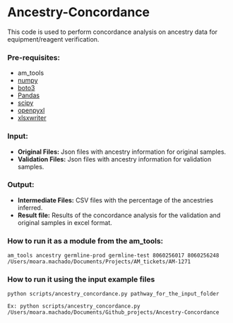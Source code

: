 # Ancestry-Concordance
This code is used to perform concordance analysis on ancestry data for equipment/reagent verification.

### Pre-requisites:
* am_tools
* [numpy](https://numpy.org/)
* [boto3](https://boto3.amazonaws.com/v1/documentation/api/latest/index.html)
* [Pandas](https://pandas.pydata.org/)
* [scipy](https://scipy.org/)
* [openpyxl](https://openpyxl.readthedocs.io/en/stable/)
* [xlsxwriter](https://xlsxwriter.readthedocs.io/)

### Input:
* **Original Files:** Json files with ancestry information for original samples.
* **Validation Files:** Json files with ancestry information for validation samples.

### Output:
* **Intermediate Files:** CSV files with the percentage of the ancestries inferred.
* **Result file:** Results of the concordance analysis for the validation and original samples in excel format.

### How to run it as a module from the am_tools:
```
am_tools ancestry germline-prod germline-test 8060256017 8060256248 /Users/moara.machado/Documents/Projects/AM_tickets/AM-1271

```

### How to run it using the input example files
```
python scripts/ancestry_concordance.py pathway_for_the_input_folder

Ex: python scripts/ancestry_concordance.py /Users/moara.machado/Documents/Github_projects/Ancestry-Concordance
```
